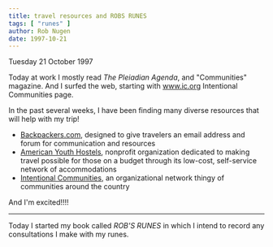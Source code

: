 ```yaml
---
title: travel resources and ROBS RUNES
tags: [ "runes" ]
author: Rob Nugen
date: 1997-10-21
---
```


<p class=date>Tuesday 21 October 1997</p>

<p>
Today at work I mostly read <em>The Pleiadian Agenda</em>, and "Communities" magazine. And I surfed the web, starting with <a href=http://www.ic.org>www.ic.org</a> Intentional Communities page.
<p>
In the past several weeks, I have been finding many diverse resources that will help with my trip!
<p>
<ul>
<li><a href=http://www.backpackers.com>Backpackers.com</a>, designed to give travelers an email address and forum for communication and resources</li>
<li><a href=http://www.hiayh.org>American Youth Hostels</a>, nonprofit organization dedicated to making travel possible for those on a budget through its low-cost, self-service network of accommodations</li>
<li><a href=http://www.ic.org>Intentional Communities</a>, an organizational network thingy of communities around the country</li>
</ul>
<p>
And I'm excited!!!!
<p>
<hr>
<p>
Today I started my book called <em>ROB'S RUNES</em> in which I intend to record any consultations I make with my runes.
<p>
